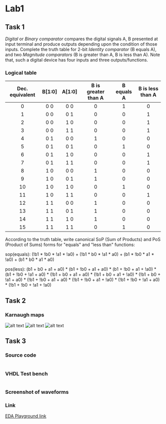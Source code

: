 # Lab1

## Task 1

*Digital* or *Binary comparator* compares the digital signals A, B presented at input terminal and produce outputs depending upon the condition of those inputs. Complete the truth table for 2-bit *Identity comparator* (B equals A), and two *Magnitude comparators* (B is greater than A, B is less than A). Note that, such a digital device has four inputs and three outputs/functions.

### Logical table

| **Dec. equivalent** | **B[1:0]** | **A[1:0]** | **B is greater than A** | **B equals A** | **B is less than A** |
| :-: | :-: | :-: | :-: | :-: | :-: |
| 0 | 0 0 | 0 0 | 0 | 1 | 0 |
| 1 | 0 0 | 0 1 | 0 | 0 | 1 |
| 2 | 0 0 | 1 0 | 0 | 0 | 1 |
| 3 | 0 0 | 1 1 | 0 | 0 | 1 |
| 4 | 0 1 | 0 0 | 1 | 0 | 0 |
| 5 | 0 1 | 0 1 | 0 | 1 | 0 |
| 6 | 0 1 | 1 0 | 0 | 0 | 1 |
| 7 | 0 1 | 1 1 | 0 | 0 | 1 |
| 8 | 1 0 | 0 0 | 1 | 0 | 0 |
| 9 | 1 0 | 0 1 | 1 | 0 | 0 |
| 10 | 1 0 | 1 0 | 0 | 1 | 0 |
| 11 | 1 0 | 1 1 | 0 | 0 | 1 |
| 12 | 1 1 | 0 0 | 1 | 0 | 0 |
| 13 | 1 1 | 0 1 | 1 | 0 | 0 |
| 14 | 1 1 | 1 0 | 1 | 0 | 0 |
| 15 | 1 1 | 1 1 | 0 | 1 | 0 |

According to the truth table, write canonical SoP (Sum of Products) and PoS (Product of Sums) forms for "equals" and "less than" functions:

sop(equals): (!b1 \* !b0 \* !a1 \* !a0) + (!b1 \* b0 \* !a1 \* a0) + (b1 \* !b0 \* a1 \* !a0) + (b1 \* b0 \* a1 \* a0)

pos(less): (b1 + b0 + a1 + a0) \* (b1 + !b0 + a1 + a0) \* (b1 + !b0 + a1 + !a0) \* (b1 + !b0 + !a1 + a0) \* (!b1 + b0 + a1 + a0) \* (!b1 + b0 + a1 + !a0) \* (!b1 + b0 + !a1 + a0) \* (!b1 + !b0 + a1 + a0) \* (!b1 + !b0 + a1 + !a0) \* (!b1 + !b0 + !a1 + a0) \* (!b1 + !b0 + !a1 + !a0)

## Task 2

### Karnaugh maps

![alt text][B_greater_A]
![alt text][B_equals_A]
![alt text][B_less_A]


## Task 3

### Source code

```vhdl

```

### VHDL Test bench

```vhdl

```

### Screenshot of waveforms

### Link
[EDA Playground link](https://www.edaplayground.com/x/vwkq)


[B_less_A]: https://github.com/vitoo420/Digital-electronics-1/blob/main/Labs/02-logic/Img/BlessA "B less A Karnaugh map"
[B_greater_A]: https://github.com/vitoo420/Digital-electronics-1/blob/main/Labs/02-logic/Img/BgreaterA "B gretaer A Karnaugh map"
[B_equals_A]: https://github.com/vitoo420/Digital-electronics-1/blob/main/Labs/02-logic/Img/BequalsA "B equals A Karnaugh map"